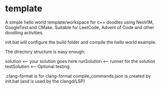 # template
A simple hello world template/workspace for c++ doodles using NeoVIM, GoogleTest and CMake. Suitable for LeetCode, Advent of Code and other doodling activities.

init.bat will configure the build folder and compile the hello world example.

The directory structure is easy enough:

solution <-- your solution goes here
runSolution <-- runner for the solution
testSolution <-- Optional testing

.clang-format is for clang-format
compile_commands.json is created by init.bat (and is used by the clangd/LSP)
